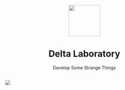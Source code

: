 <p align="center">
<img src="https://i.imgur.com/alITlEi.png" width="100px">
<h1 align="center">Delta Laboratory</h1>
<p align="center">Develop Some Strange Things</p>
<br>
<img src="https://github-readme-stats.vercel.app/api?username=DeltaLaboratory&count_private=true&show_icons=true&theme=cobalt">
</p>
